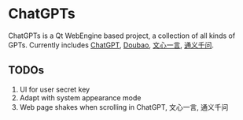 # ChatGPTs

ChatGPTs is a Qt WebEngine based project, a collection of all kinds of GPTs. Currently includes [ChatGPT](chat.openai.com), [Doubao](www.doubao.com), [文心一言](yiyan.baidu.com), [通义千问](tongyi.aliyun.com).

## TODOs

1. UI for user secret key
2. Adapt with system appearance mode
3. Web page shakes when scrolling in ChatGPT, 文心一言, 通义千问 